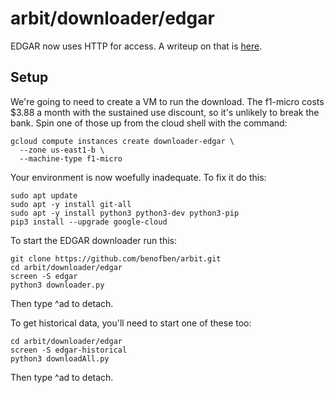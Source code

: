 # arbit/downloader/edgar

EDGAR now uses HTTP for access.  A writeup on that is [here](https://www.sec.gov/edgar/searchedgar/accessing-edgar-data.htm).

## Setup

We're going to need to create a VM to run the download.  The f1-micro costs $3.88 a month with the sustained use discount, so it's unlikely to break the bank.  Spin one of those up from the cloud shell with the command:

    gcloud compute instances create downloader-edgar \
      --zone us-east1-b \
      --machine-type f1-micro

Your environment is now woefully inadequate.  To fix it do this:

    sudo apt update
    sudo apt -y install git-all
    sudo apt -y install python3 python3-dev python3-pip
    pip3 install --upgrade google-cloud

To start the EDGAR downloader run this:

    git clone https://github.com/benofben/arbit.git
    cd arbit/downloader/edgar
    screen -S edgar
    python3 downloader.py

Then type ^ad to detach.

To get historical data, you'll need to start one of these too:

    cd arbit/downloader/edgar
    screen -S edgar-historical
    python3 downloadAll.py

Then type ^ad to detach.
